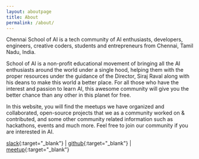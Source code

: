```yaml
---
layout: aboutpage
title: About
permalink: /about/
---
```


Chennai School of AI is a tech community of AI enthusiasts, developers, engineers, creative coders, students and entrepreneurs from Chennai, Tamil Nadu, India. 

School of AI is a non-profit educational movement of bringing all the AI enthusiasts around the world under a single hood, helping them with the proper resources under the guidance of the Director, Siraj Raval along with his deans to make this world a better place. For all those who have the interest and passion to learn AI, this awesome community will give you the better chance than any other in this planet for free.

In this website, you will find the meetups we have organized and collaborated, open-source projects that we as a community worked on & contributed, and some other community related information such as hackathons, events and much more. Feel free to join our community if you are interested in AI.

[slack](https://programming-wizards.slack.com/messages/CC78EBZNX){:target="_blank"} \| [github](https://github.com/chnsoai/chnsoai.github.io){:target="_blank"} \| [meetup](https://www.meetup.com/Chennai-School-of-AI/){:target="_blank"}
